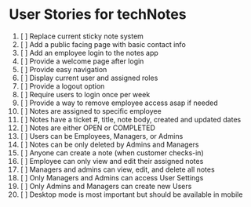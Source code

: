 # User Stories for techNotes

1. [ ] Replace current sticky note system
2. [ ] Add a public facing page with basic contact info
3. [ ] Add an employee login to the notes app
4. [ ] Provide a welcome page after login
5. [ ] Provide easy navigation
6. [ ] Display current user and assigned roles
7. [ ] Provide a logout option
8. [ ] Require users to login once per week
9. [ ] Provide a way to remove employee access asap if needed
10. [ ] Notes are assigned to specific employee
11. [ ] Notes have a ticket #, title, note body, created and updated dates
12. [ ] Notes are either OPEN or COMPLETED
13. [ ] Users can be Employees, Managers, or Admins
14. [ ] Notes can be only deleted by Admins and Managers
15. [ ] Anyone can create a note (when customer checks-in)
16. [ ] Employee can only view and edit their assigned notes
17. [ ] Managers and admins can view, edit, and delete all notes
18. [ ] Only Managers and Admins can access User Settings
19. [ ] Only Admins and Managers can create new Users
20. [ ] Desktop mode is most important but should be available in mobile
